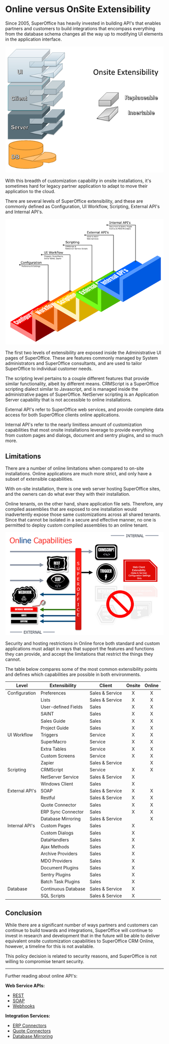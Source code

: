 # Online versus OnSite Extensibility

Since 2005, SuperOffice has heavily invested in building API's that enables partners and customers to build integrations that encompass everything from the database schema changes all the way up to modifying UI elements in the application interface.

![CustomCode](media/web-client-custom-code.png)

With this breadth of customization capability in onsite installations, it's sometimes hard for legacy partner application to adapt to move their application to the cloud.

There are several levels of SuperOffice extensibility, and these are commonly defined as Configuration, UI Workflow, Scripting, External API's and Internal API's.

![ExtensibilityStairs](media/ExtensibilityStairs.png)

The first two levels of extensibility are exposed inside the Administrative UI pages of SuperOffice. These are features commonly managed by System administrators and SuperOffice consultants, and are used to tailor SuperOffice to individual customer needs.

The scripting level pertains to a couple different features that provide similar functionality, albeit by different means. CRMScript is a SuperOffice scripting dialect similar to Javascript, and is managed inside the administrative pages of SuperOffice. NetServer scripting is an Application Server capability that is not accessible to online installations.

External API's refer to SuperOffice web services, and provide complete data access for both SuperOffice clients online applications.

Internal API's refer to the nearly limitless amount of customization capabilities that most onsite installations leverage to provide everything from custom pages and dialogs, document and sentry plugins, and so much more.

## Limitations

There are a number of online limitations when compared to on-site installations. Online applications are much more strict, and only have a subset of extensible capabilities.

With on-site installation, there is one web server hosting SuperOffice sites, and the owners can do what ever they with their installation.

Online tenants, on the other hand, share application file sets. Therefore, any compiled assemblies that are exposed to one installation would inadvertently expose those same customizations across all shared tenants. Since that cannot be isolated in a secure and effective manner, no one is permitted to deploy custom compiled assemblies to an online tenant.

![Online APIs](media/OnlineAPIs.png)

Security and hosting restrictions in Online force both standard and custom applications must adapt in ways that support the features and functions they can provide, and accept the limitations that restrict the things they cannot.

The table below compares some of the most common extensibility points and defines which capabilities are possible in both environments.

|Level           |Extensibility           |Client         |Onsite|Online|
|----------------|------------------------|---------------|:----:|:----:|
|Configuration   |Preferences             |Sales & Service|X|X|
|                |Lists                   |Sales & Service|X|X|
|                |User-defined Fields     |Sales          |X|X|
|                |SAINT                   |Sales          |X|X|
|                |Sales Guide             |Sales          |X|X|
|                |Project Guide           |Sales          |X|X|
|UI Workflow     |Triggers                |Service        |X|X|
|                |SuperMacro              |Service        |X|X|
|                |Extra Tables            |Service        |X|X|
|                |Custom Screens          |Service        |X|X|
|                |Zapier                  |Sales & Service||X|
|Scripting       |CRMScript               |Service        |X|X|
|                |NetServer Service       |Sales & Service|X||
|                |Windows Client          |Sales          |X||
|External API's  |SOAP                    |Sales & Service|X|X|
|                |Restful                 |Sales & Service|X|X|
|                |Quote Connector         |Sales|X|X|
|                |ERP Sync Connector      |Sales|X|X|
|                |Database Mirroring      |Sales & Service||X|
|Internal API's  |Custom Pages            |Sales          |X||
|                |Custom Dialogs          |Sales          |X||
|                |DataHandlers            |Sales          |X||
|                |Ajax Methods            |Sales          |X||
|                |Archive Providers       |Sales          |X||
|                |MDO Providers           |Sales          |X||
|                |Document Plugins        |Sales          |X||
|                |Sentry Plugins          |Sales          |X||
|                |Batch Task Plugins      |Sales          |X||
|Database        |Continuous Database     |Sales & Service|X||
|                |SQL Scripts             |Sales & Service|X||

## Conclusion

While there are a significant number of ways partners and customers can continue to build towards and integrations, SuperOffice will continue to invest in research and development that in the future will be able to deliver equivalent onsite customization capabilities to SuperOffice CRM Online, however, a timeline for this is not available.

This policy decision is related to security reasons, and SuperOffice is not willing to compromise tenant security.

----

Further reading about online API's:

**Web Service APIs:**

* [REST](../api-reference/restful/index.md)
* [SOAP](../api-reference/soap/index.md)
* [Webhooks](../netserver/webhooks/index.md)

**Integration Services:**

* [ERP Connectors](../netserver/erp-connectors/index.md)
* [Quote Connectors](../netserver/quote-connectors/index.md)
* [Database Mirroring](../../../superoffice-docs/docs/mirroring/overview.md)
